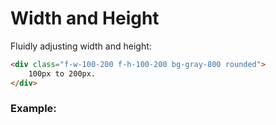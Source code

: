 <script setup>
import WidthHeight from '../components/WidthHeight.vue';
</script>

# Width and Height
Fluidly adjusting width and height:

```html
<div class="f-w-100-200 f-h-100-200 bg-gray-800 rounded">
    100px to 200px.
</div>
```

### Example:
<WidthHeight />
